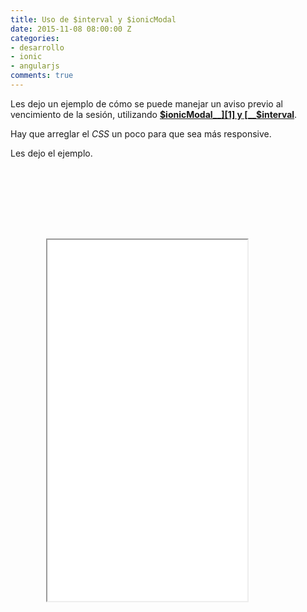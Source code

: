 ```yaml
---
title: Uso de $interval y $ionicModal
date: 2015-11-08 08:00:00 Z
categories:
- desarrollo
- ionic
- angularjs
comments: true
---
```


Les dejo un ejemplo de cómo se puede manejar un aviso previo al vencimiento de la sesión, utilizando [__$ionicModal__][1] y [__$interval__][2].

Hay que arreglar el *CSS* un poco para que sea más responsive.

Les dejo el ejemplo.

<style>
.phone {
  position: relative;
  z-index: 1;
  width: 380px;
  height: 810px;
  background: url("/img/phone.png") no-repeat right top;
  margin-left: 20px;
}
.embed_iframe {
  position: absolute;
  width: 320px !important;
  height: 578px;
  top: 114px;
  left: 37px;
}
</style>
<div>
  <div class="phone">
    <iframe height='578' scrolling='no' src='//codepen.io/aaramirez/embed/ZbqNZY/?height=578&theme-id=0&default-tab=result' frameborder='1px' allowtransparency='true' allowfullscreen='true' style="width: 100%; overflow: hidden;" class="embed_iframe">See the Pen <a href='http://codepen.io/aaramirez/pen/ZbqNZY/'>Uso de $interval</a> by Alexander A. Ramírez M. (<a href='http://codepen.io/aaramirez'>@aaramirez</a>) on <a href='http://codepen.io'>CodePen</a>.
</iframe>
  </div>
</div>
<script async src="//assets.codepen.io/assets/embed/ei.js"></script>

[1]: http://ionicframework.com/docs/api/service/$ionicModal/ "$ionicModal"
[2]: https://docs.angularjs.org/api/ng/service/$interval "$interval"
